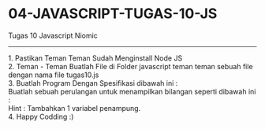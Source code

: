 # 04-JAVASCRIPT-TUGAS-10-JS
Tugas 10 Javascript Niomic
<hr>
1. Pastikan Teman Teman Sudah Menginstall Node JS
<br>
2. Teman - Teman Buatlah File di Folder javascript teman teman sebuah file dengan nama file tugas10.js
<br>
3. Buatlah Program Dengan Spesifikasi dibawah ini :
<br>
Buatlah sebuah perulangan untuk menampilkan bilangan seperti dibawah ini :
<br>
Hint : Tambahkan 1 variabel penampung.
<br>
4. Happy Codding :)
